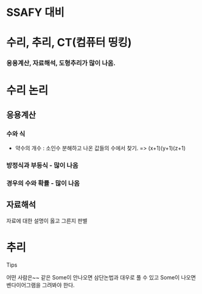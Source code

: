 # SSAFY 대비

# 수리, 추리, CT(컴퓨터 띵킹)


### 응용계산, 자료해석, 도형추리가 많이 나옴.

# 수리 논리
## 응용계산
### 수와 식
- 약수의 개수 : 소인수 분해하고 나온 값들의 수에서 찾기. => (x+1)(y+1)(z+1)

### 방정식과 부등식 - 많이 나옴
### 경우의 수와 확률 - 많이 나옴



## 자료해석
자료에 대한 설명이 옳고 그른지 판별

# 추리

Tips

어떤 사람은~~ 같은 Some이 안나오면 삼단논법과 대우로 풀 수 있고 Some이 나오면 벤다이어그램을 그려봐야 한다.
